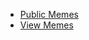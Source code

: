 <!DOCTYPE html>
<html>
<head>
	<title>SiteMap</title>
</head>
<body>
	<ul>
		<li><a href="index.html">Public Memes</a></li>
		<li><a href="memepage.html">View Memes</a></li>
	</ul>
</body>
</html>